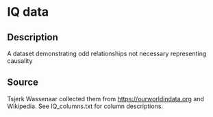 
# IQ data

## Description
A dataset demonstrating odd relationships not necessary representing causality

## Source 
Tsjerk Wassenaar collected them from https://ourworldindata.org and Wikipedia. 
See IQ_columns.txt for column descriptions.
